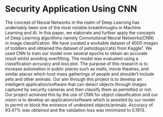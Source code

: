 # Security Application Using CNN
The concept of Neural Networks in the realm of Deep Learning has undeniably been one of the most notable breakthroughs in Machine Learning and AI. In this paper, we elaborate and further apply the concepts of Deep Learning algorithms namely Convolutional Neural Networks(CNN) in image classification. We have curated a workable dataset of 4000 images of toddlers and obtained the dataset of pets(dogs/cats) from Kaggle¹. We used CNN to train our model over several epochs to obtain an accurate result whilst avoiding overfitting. The model was evaluated using a classification accuracy and loss plot. The purpose of this research is to increase automation in public places such as malls, movie theatres, and similar places which host mass gatherings of people and shouldn’t include pets and other animals. Our aim through this project is to develop an intelligent application/software that can detect objects through images captured by security cameras and then classify them as permitted or not. Our project achieved this by the use of CNN for object classification and our vision is to develop an application/software which is assisted by our model to permit or block the entrance of undesired objects/animals.
Accuracy of 93.47% was obtained and the validation loss was minimized to 0.1913.
